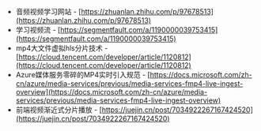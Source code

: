 - 音频视频学习网站 - [https://zhuanlan.zhihu.com/p/97678513](https://zhuanlan.zhihu.com/p/97678513)<br/>
- 学习视频流 - [https://segmentfault.com/a/1190000039753415](https://segmentfault.com/a/1190000039753415)<br/>
- mp4大文件虚拟hls分片技术 - [https://cloud.tencent.com/developer/article/1120812](https://cloud.tencent.com/developer/article/1120812)<br/>
- Azure媒体服务零碎的MP4实时引入规范 - [https://docs.microsoft.com/zh-cn/azure/media-services/previous/media-services-fmp4-live-ingest-overview](https://docs.microsoft.com/zh-cn/azure/media-services/previous/media-services-fmp4-live-ingest-overview)<br/>
- 前端视频渐近式分片播放 - [https://juejin.cn/post/7034922267167424520](https://juejin.cn/post/7034922267167424520)<br/>